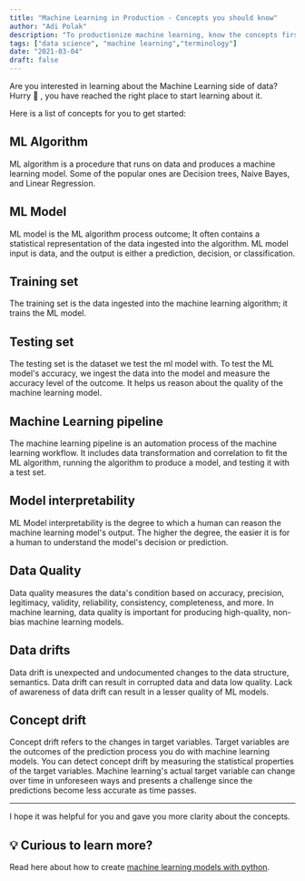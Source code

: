 ```yaml
---
title: "Machine Learning in Production - Concepts you should know"
author: "Adi Polak"
description: "To productionize machine learning, know the concepts first"
tags: ["data science", "machine learning","terminology"]
date: "2021-03-04"
draft: false
---
```




Are you interested in learning about the Machine Learning side of data? Hurry 🎉 , you have reached the right place to start learning about it.

Here is a list of concepts for you to get started:

## ML Algorithm 
ML algorithm is a procedure that runs on data and produces a machine learning model. Some of the popular ones are Decision trees, Naive Bayes, and Linear Regression.

## ML Model
ML model is the ML algorithm process outcome; It often contains a statistical representation of the data ingested into the algorithm. ML model input is data, and the output is either a prediction, decision, or classification.

## Training set
The training set is the data ingested into the machine learning algorithm; it trains the ML model. 

## Testing set
The testing set is the dataset we test the ml model with. To test the ML model's accuracy, we ingest the data into the model and measure the accuracy level of the outcome. It helps us reason about the quality of the machine learning model.


## Machine Learning pipeline
The machine learning pipeline is an automation process of the machine learning workflow. It includes data transformation and correlation to fit the ML algorithm, running the algorithm to produce a model, and testing it with a test set.

## Model interpretability
ML Model interpretability is the degree to which a human can reason the machine learning model's output. The higher the degree, the easier it is for a human to understand the model's decision or prediction.

## Data Quality
Data quality measures the data's condition based on accuracy, precision, legitimacy, validity, reliability, consistency, completeness, and more. In machine learning, data quality is important for producing high-quality, non-bias machine learning models.

## Data drifts 
Data drift is unexpected and undocumented changes to the data structure, semantics. Data drift can result in corrupted data and data low quality. Lack of awareness of data drift can result in a lesser quality of ML models.

## Concept drift
Concept drift refers to the changes in target variables.
Target variables are the outcomes of the prediction process you do with machine learning models.
You can detect concept drift by measuring the statistical properties of the target variables.
Machine learning's actual target variable can change over time in unforeseen ways and presents a challenge since the predictions become less accurate as time passes.

------------------------------------

I hope it was helpful for you and gave you more clarity about the concepts.

## 💡 Curious to learn more?

Read here about how to create [machine learning models with python](https://docs.microsoft.com/en-us/learn/paths/create-machine-learn-models/?WT.mc_id=social-00000-adpolak).
